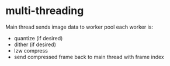 # multi-threading

Main thread sends image data to worker pool
each worker is:
  - quantize (if desired)
  - dither (if desired)
  - lzw compress
  - send compressed frame back to main thread
    with frame index

